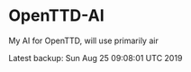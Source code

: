 # OpenTTD-AI
My AI for OpenTTD, will use primarily air

Latest backup: Sun Aug 25 09:08:01 UTC 2019
